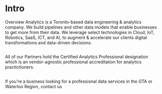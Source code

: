 
# Intro

Overview Analytics is a Toronto-based data engineering & analytics company. We build pipelines and other data models that enable businesses to get more from their data. We leverage select technologies in Cloud, IoT, Robotics, SaaS, ICT, and AI, to augment & accelerate our clients digital transformations and data-driven decisions. 

##
All of our Partners hold the Certified Analytics Professional designation which is an vendor-agnostic professional accreditation for  analytics practictioners. 

##
If you're a business looking for a professional data services in the GTA or Waterloo Region, contact us 